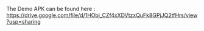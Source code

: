 The Demo APK can be found here : https://drive.google.com/file/d/1HObj_CZf4xXDVtzxQuFk8GPjJQ2tfHrs/view?usp=sharing
